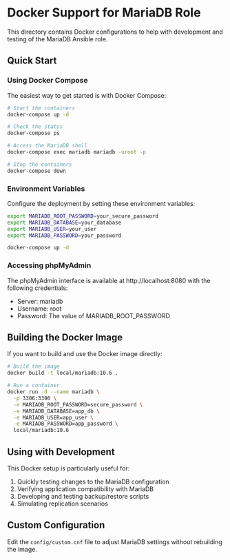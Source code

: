 # Docker Support for MariaDB Role

This directory contains Docker configurations to help with development and testing of the MariaDB Ansible role.

## Quick Start

### Using Docker Compose

The easiest way to get started is with Docker Compose:

```bash
# Start the containers
docker-compose up -d

# Check the status
docker-compose ps

# Access the MariaDB shell
docker-compose exec mariadb mariadb -uroot -p

# Stop the containers
docker-compose down
```

### Environment Variables

Configure the deployment by setting these environment variables:

```bash
export MARIADB_ROOT_PASSWORD=your_secure_password
export MARIADB_DATABASE=your_database
export MARIADB_USER=your_user
export MARIADB_PASSWORD=your_password

docker-compose up -d
```

### Accessing phpMyAdmin

The phpMyAdmin interface is available at http://localhost:8080 with the following credentials:
- Server: mariadb
- Username: root
- Password: The value of MARIADB_ROOT_PASSWORD

## Building the Docker Image

If you want to build and use the Docker image directly:

```bash
# Build the image
docker build -t local/mariadb:10.6 .

# Run a container
docker run -d --name mariadb \
  -p 3306:3306 \
  -e MARIADB_ROOT_PASSWORD=secure_password \
  -e MARIADB_DATABASE=app_db \
  -e MARIADB_USER=app_user \
  -e MARIADB_PASSWORD=app_password \
  local/mariadb:10.6
```

## Using with Development

This Docker setup is particularly useful for:

1. Quickly testing changes to the MariaDB configuration
2. Verifying application compatibility with MariaDB
3. Developing and testing backup/restore scripts
4. Simulating replication scenarios

## Custom Configuration

Edit the `config/custom.cnf` file to adjust MariaDB settings without rebuilding the image.